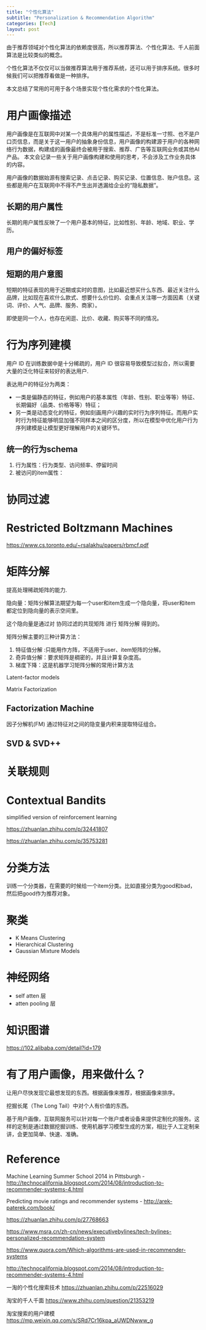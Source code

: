 ```yaml
---
title: "个性化算法"
subtitle: "Personalization & Recommendation Algorithm"
categories: [Tech]
layout: post
---
```


由于推荐领域对个性化算法的依赖度很高，所以推荐算法、个性化算法、千人前面算法是比较类似的概念。

个性化算法不仅仅可以当做推荐算法用于推荐系统，还可以用于排序系统。很多时候我们可以把推荐看做是一种排序。

本文总结了常用的可用于各个场景实现个性化需求的个性化算法。


# 用户画像描述

用户画像是在互联网中对某一个具体用户的属性描述，不是标准一寸照、也不是户口页信息，而是关于这一用户的抽象身份信息，用户画像的构建源于用户的各种网络行为数据，构建成的画像最终会被用于搜索、推荐、广告等互联网业务或其他AI产品。
本文会记录一些关于用户画像构建和使用的思考，不会涉及工作业务具体的内容。

用户画像的数据始源有搜索记录、点击记录、购买记录、位置信息、账户信息。这些都是用户在互联网中不得不产生出并透漏给企业的“隐私数据”。

## 长期的用户属性

长期的用户属性反映了一个用户基本的特征，比如性别、年龄、地域、职业、学历。

## 用户的偏好标签



## 短期的用户意图

短期的特征表现的用于近期或实时的意图，比如最近想买什么东西、最近关注什么品牌，比如现在喜欢什么款式、想要什么价位的、会重点关注哪一方面因素（关键词、评价、人气、品牌、服务、商家）。

即使是同一个人，也存在闲逛、比价、收藏、购买等不同的情况。






# 行为序列建模

用户 ID 在训练数据中是十分稀疏的，用户 ID 很容易导致模型过拟合，所以需要大量的泛化特征来较好的表达用户.

表达用户的特征分为两类：
- 一类是偏静态的特征，例如用户的基本属性（年龄、性别、职业等等）特征、长期偏好（品类、价格等等）特征；
- 另一类是动态变化的特征，例如刻画用户兴趣的实时行为序列特征。而用户实时行为特征能够明显加强不同样本之间的区分度，所以在模型中优化用户行为序列建模是让模型更好理解用户的关键环节。


## 统一的行为schema

1. 行为属性：行为类型、访问频率、停留时间
2. 被访问的item属性：










# 协同过滤




# Restricted Boltzmann Machines

https://www.cs.toronto.edu/~rsalakhu/papers/rbmcf.pdf



# 矩阵分解

提高处理稀疏矩阵的能力.

隐向量：矩阵分解算法期望为每一个user和item生成一个隐向量，将user和item都定位到隐向量的表示空间里。

这个隐向量是通过对 协同过滤的共现矩阵 进行 矩阵分解 得到的。

矩阵分解主要的三种计算方法：
1. 特征值分解 :只能用作方阵，不适用于user、item矩阵的分解。
2. 奇异值分解：要求矩阵是稠密的，并且计算复杂度高。
3. 梯度下降：这是机器学习矩阵分解的常用计算方法


Latent-factor models

Matrix Factorization

## Factorization Machine

因子分解机(FM) 通过特征对之间的隐变量内积来提取特征组合。

## SVD & SVD++


# 关联规则


# Contextual Bandits

simplified version of reinforcement learning

https://zhuanlan.zhihu.com/p/32441807

https://zhuanlan.zhihu.com/p/35753281



# 分类方法

训练一个分类器，在需要的时候给一个item分类。比如直接分类为good和bad，然后把good作为推荐对象。



# 聚类

* K Means Clustering
* Hierarchical Clustering
* Gaussian Mixture Models



# 神经网络

* self atten 层
* atten pooling 层



# 知识图谱

https://102.alibaba.com/detail?id=179









# 有了用户画像，用来做什么？

让用户尽快发现它最想发现的东西。根据画像来推荐，根据画像来排序。

挖掘长尾（The Long Tail）中对个人有价值的东西。

基于用户画像，互联网服务可以针对每一个账户或者设备来提供定制化的服务。这样的定制是通过数据挖掘训练、使用机器学习模型生成的方案，相比于人工定制来讲，会更加简单、快速、准确。








# Reference

Machine Learning Summer School 2014 in Pittsburgh - http://technocalifornia.blogspot.com/2014/08/introduction-to-recommender-systems-4.html

Predicting movie ratings and recommender systems - http://arek-paterek.com/book/

https://zhuanlan.zhihu.com/p/27768663

https://www.msra.cn/zh-cn/news/executivebylines/tech-bylines-personalized-recommendation-system

https://www.quora.com/Which-algorithms-are-used-in-recommender-systems

http://technocalifornia.blogspot.com/2014/08/introduction-to-recommender-systems-4.html

一淘的个性化搜索技术  https://zhuanlan.zhihu.com/p/22516029

淘宝的千人千面  https://www.zhihu.com/question/21353219

淘宝搜索的用户建模 https://mp.weixin.qq.com/s/SRd7Cr16kpa_aUWDNwww_g

